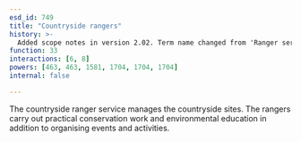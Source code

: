 ```yaml
---
esd_id: 749
title: "Countryside rangers"
history: >-
  Added scope notes in version 2.02. Term name changed from 'Ranger services' to 'Countryside - ranger services' in version 3.00. Name changed to 'Countryside rangers' in version 4.00.
function: 33
interactions: [6, 8]
powers: [463, 463, 1581, 1704, 1704, 1704]
internal: false

---
```


The countryside ranger service manages the countryside sites. The rangers carry out practical conservation work and environmental education in addition to organising events and activities.

